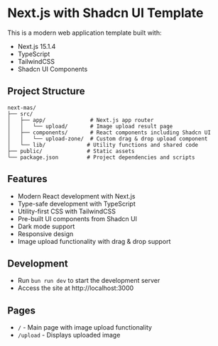 # Next.js with Shadcn UI Template

This is a modern web application template built with:
- Next.js 15.1.4
- TypeScript
- TailwindCSS
- Shadcn UI Components

## Project Structure

```
next-mas/
├── src/
│   ├── app/              # Next.js app router
│   │   └── upload/       # Image upload result page
│   ├── components/       # React components including Shadcn UI
│   │   └── upload-zone/  # Custom drag & drop upload component
│   └── lib/             # Utility functions and shared code
├── public/              # Static assets
└── package.json         # Project dependencies and scripts
```

## Features
- Modern React development with Next.js
- Type-safe development with TypeScript
- Utility-first CSS with TailwindCSS
- Pre-built UI components from Shadcn UI
- Dark mode support
- Responsive design
- Image upload functionality with drag & drop support

## Development
- Run `bun run dev` to start the development server
- Access the site at http://localhost:3000

## Pages
- `/` - Main page with image upload functionality
- `/upload` - Displays uploaded image

